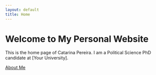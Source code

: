```yaml
---
layout: default
title: Home
---
```


# Welcome to My Personal Website

This is the home page of Catarina Pereira. I am a Political Science PhD candidate at [Your University].

[About Me](about.html)

